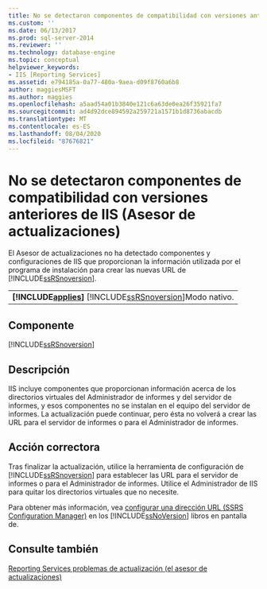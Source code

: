 ```yaml
---
title: No se detectaron componentes de compatibilidad con versiones anteriores de IIS (Asesor de actualizaciones) | Microsoft Docs
ms.custom: ''
ms.date: 06/13/2017
ms.prod: sql-server-2014
ms.reviewer: ''
ms.technology: database-engine
ms.topic: conceptual
helpviewer_keywords:
- IIS [Reporting Services]
ms.assetid: e794185a-0a77-480a-9aea-d09f8760a6b8
author: maggiesMSFT
ms.author: maggies
ms.openlocfilehash: a5aad54a01b3840e121c6a63de0ea26f35921fa7
ms.sourcegitcommit: ad4d92dce894592a259721a1571b1d8736abacdb
ms.translationtype: MT
ms.contentlocale: es-ES
ms.lasthandoff: 08/04/2020
ms.locfileid: "87676821"
---
```

# <a name="iis-backward-compatibility-components-were-not-detected-upgrade-advisor"></a>No se detectaron componentes de compatibilidad con versiones anteriores de IIS (Asesor de actualizaciones)
  El Asesor de actualizaciones no ha detectado componentes y configuraciones de IIS que proporcionan la información utilizada por el programa de instalación para crear las nuevas URL de [!INCLUDE[ssRSnoversion](../../includes/ssrsnoversion-md.md)].  
  
||  
|-|  
|**[!INCLUDE[applies](../../includes/applies-md.md)]**  [!INCLUDE[ssRSnoversion](../../includes/ssrsnoversion-md.md)]Modo nativo.|  
  
## <a name="component"></a>Componente  
 [!INCLUDE[ssRSnoversion](../../includes/ssrsnoversion-md.md)]  
  
## <a name="description"></a>Descripción  
 IIS incluye componentes que proporcionan información acerca de los directorios virtuales del Administrador de informes y del servidor de informes, y esos componentes no se instalan en el equipo del servidor de informes. La actualización puede continuar, pero ésta no volverá a crear las URL para el servidor de informes o para el Administrador de informes.  
  
## <a name="corrective-action"></a>Acción correctora  
 Tras finalizar la actualización, utilice la herramienta de configuración de [!INCLUDE[ssRSnoversion](../../includes/ssrsnoversion-md.md)] para establecer las URL para el servidor de informes o para el Administrador de informes. Utilice el Administrador de IIS para quitar los directorios virtuales que no necesite.  
  
 Para obtener más información, vea [configurar una dirección URL &#40;SSRS Configuration Manager&#41;](../../reporting-services/install-windows/configure-a-url-ssrs-configuration-manager.md) en los [!INCLUDE[ssNoVersion](../../includes/ssnoversion-md.md)] libros en pantalla de.  
  
## <a name="see-also"></a>Consulte también  
 [Reporting Services problemas de actualización &#40;el asesor de actualizaciones&#41;](../../../2014/sql-server/install/reporting-services-upgrade-issues-upgrade-advisor.md)  
  
  
